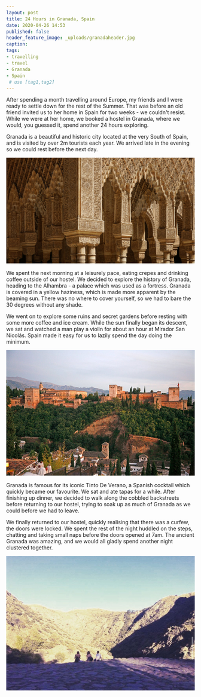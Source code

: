 ```yaml
---
layout: post
title: 24 Hours in Granada, Spain
date: 2020-04-26 14:53
published: false
header_feature_image: _uploads/granadaheader.jpg
caption:
tags:   
- travelling
- travel
- Granada
- Spain
 # use [tag1,tag2]
---
```


After spending a month travelling around Europe, my friends and I were ready to settle down for the rest of the Summer. That was before an old friend invited us to her home in Spain for two weeks - we couldn't resist. While we were at her home, we booked a hostel in Granada, where we would, you guessed it, spend another 24 hours exploring.

Granada is a beautiful and historic city located at the very South of Spain, and is visited by over 2m tourists each year. We arrived late in the evening so we could rest before the next day.

[![Alhambra Columns](/_uploads/alhambra.jpg)](/_uploads/alhambra.jpg)

We spent the next morning at a leisurely pace, eating crepes and drinking coffee outside of our hostel. We decided to explore the history of Granada, heading to the Alhambra - a palace which was used as a fortress. Granada is covered in a yellow haziness, which is made more apparent by the beaming sun. There was no where to cover yourself, so we had to bare the 30 degrees without any shade.

We went on to explore some ruins and secret gardens before resting with some more coffee and ice cream. While the sun finally began its descent, we sat and watched a man play a violin for about an hour at Mirador San Nicolás. Spain made it easy for us to lazily spend the day doing the minimum.

[![The View From Mirador San Nicolás](/_uploads/viewg.jpg)](/_uploads/viewg.jpg)

Granada is famous for its iconic Tinto De Verano, a Spanish cocktail which quickly became our favourite. We sat and ate tapas for a while. After finishing up dinner, we decided to walk along the cobbled backstreets before returning to our hostel, trying to soak up as much of Granada as we could before we had to leave.

We finally returned to our hostel, quickly realising that there was a curfew, the doors were locked. We spent the rest of the night huddled on the steps, chatting and taking small naps before the doors opened at 7am. The ancient Granada was amazing, and we would all gladly spend another night clustered together.

[![Watching the Sun in Granada](/_uploads/granadasun.jpg)](/_uploads/granadasun.jpg)
